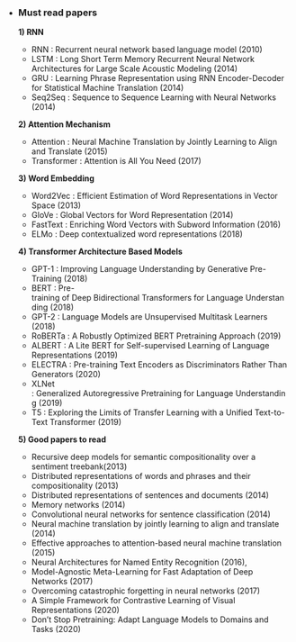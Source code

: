 - ### Must read papers
    **1) RNN**
    - RNN : Recurrent neural network based language model (2010)
    - LSTM : Long Short Term Memory Recurrent Neural Network Architectures for Large Scale Acoustic Modeling (2014)
    - GRU : Learning Phrase Representation using RNN Encoder-Decoder for Statistical Machine Translation (2014)
    - Seq2Seq : Sequence to Sequence Learning with Neural Networks (2014)
    
    **2) Attention Mechanism**
    - Attention : Neural Machine Translation by Jointly Learning to Align and Translate (2015)
    - Transformer : Attention is All You Need (2017)
    
    **3) Word Embedding**
    - Word2Vec : Efficient Estimation of Word Representations in Vector Space (2013)
    - GloVe : Global Vectors for Word Representation (2014)
    - FastText : Enriching Word Vectors with Subword Information (2016)
    - ELMo : Deep contextualized word representations (2018)
    
    **4) Transformer Architecture Based Models**
    - GPT-1 : Improving Language Understanding by Generative Pre-Training (2018)
    - BERT : Pre-training of Deep Bidirectional Transformers for Language Understanding (2018)
    - GPT-2 : Language Models are Unsupervised Multitask Learners (2018)
    - RoBERTa : A Robustly Optimized BERT Pretraining Approach (2019)
    - ALBERT : A Lite BERT for Self-supervised Learning of Language Representations (2019)
    - ELECTRA : Pre-training Text Encoders as Discriminators Rather Than Generators (2020)
    - XLNet : Generalized Autoregressive Pretraining for Language Understanding (2019)
    - T5 : Exploring the Limits of Transfer Learning with a Unified Text-to-Text Transformer (2019)
    
    **5) Good papers to read**
    - Recursive deep models for semantic compositionality over a sentiment treebank(2013)
    - Distributed representations of words and phrases and their compositionality (2013)
    - Distributed representations of sentences and documents (2014)
    - Memory networks (2014)
    - Convolutional neural networks for sentence classification (2014)
    - Neural machine translation by jointly learning to align and translate (2014)
    - Effective approaches to attention-based neural machine translation (2015)
    - Neural Architectures for Named Entity Recognition (2016),
    - Model-Agnostic Meta-Learning for Fast Adaptation of Deep Networks (2017)
    - Overcoming catastrophic forgetting in neural networks (2017)
    - A Simple Framework for Contrastive Learning of Visual Representations (2020)
    - Don’t Stop Pretraining: Adapt Language Models to Domains and Tasks (2020)
